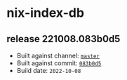 # nix-index-db
## release 221008.083b0d5
- Built against channel: [`master`](https://github.com/nixos/nixpkgs/tree/master)
- Built against commit: [`083b0d5`](https://github.com/NixOS/nixpkgs/commit/083b0d545702074faba40a8f5e3336bca43c94cf)
- Build date: `2022-10-08`
